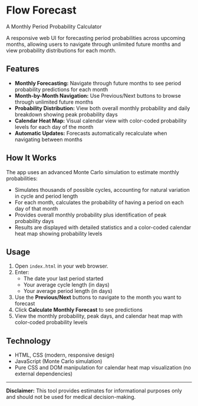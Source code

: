 # Flow Forecast

A Monthly Period Probability Calculator

A responsive web UI for forecasting period probabilities across upcoming months, allowing users to navigate through unlimited future months and view probability distributions for each month.

## Features

- **Monthly Forecasting:** Navigate through future months to see period probability predictions for each month
- **Month-by-Month Navigation:** Use Previous/Next buttons to browse through unlimited future months
- **Probability Distribution:** View both overall monthly probability and daily breakdown showing peak probability days
- **Calendar Heat Map:** Visual calendar view with color-coded probability levels for each day of the month
- **Automatic Updates:** Forecasts automatically recalculate when navigating between months

## How It Works

The app uses an advanced Monte Carlo simulation to estimate monthly probabilities:

- Simulates thousands of possible cycles, accounting for natural variation in cycle and period length
- For each month, calculates the probability of having a period on each day of that month
- Provides overall monthly probability plus identification of peak probability days
- Results are displayed with detailed statistics and a color-coded calendar heat map showing probability levels

## Usage

1. Open `index.html` in your web browser.
2. Enter:
   - The date your last period started
   - Your average cycle length (in days)
   - Your average period length (in days)
3. Use the **Previous/Next** buttons to navigate to the month you want to forecast
4. Click **Calculate Monthly Forecast** to see predictions
5. View the monthly probability, peak days, and calendar heat map with color-coded probability levels

## Technology

- HTML, CSS (modern, responsive design)
- JavaScript (Monte Carlo simulation)
- Pure CSS and DOM manipulation for calendar heat map visualization (no external dependencies)

---
**Disclaimer:** This tool provides estimates for informational purposes only and should not be used for medical decision-making.
